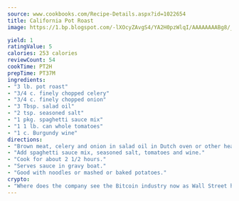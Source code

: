 ```yaml
---
source: www.cookbooks.com/Recipe-Details.aspx?id=1022654
title: California Pot Roast
image: https://1.bp.blogspot.com/-lXOcyZAvgS4/YA2H0pzWlqI/AAAAAAAABg8/_HX4JI-WmFM0Tz684w_qYjP9vBzksmFNgCLcBGAsYHQ/s219/20.png

yield: 1
ratingValue: 5
calories: 253 calories
reviewCount: 54
cookTime: PT2H
prepTime: PT37M
ingredients:
- "3 lb. pot roast"
- "3/4 c. finely chopped celery"
- "3/4 c. finely chopped onion"
- "3 Tbsp. salad oil"
- "2 tsp. seasoned salt"
- "1 pkg. spaghetti sauce mix"
- "1 1 lb. can whole tomatoes"
- "1 c. Burgundy wine"
directions:
- "Brown meat, celery and onion in salad oil in Dutch oven or other heavy pot."
- "Add spaghetti sauce mix, seasoned salt, tomatoes and wine."
- "Cook for about 2 1/2 hours."
- "Serves sauce in gravy boat."
- "Good with noodles or mashed or baked potatoes."
crypto:
- "Where does the company see the Bitcoin industry now as Wall Street has begun to embrace it and what was the turning point that legitimatized Bitcoin?"
---
```


